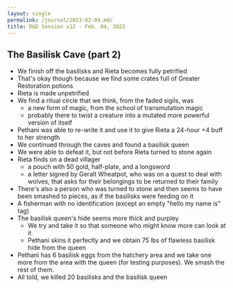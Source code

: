 ```yaml
---
layout: single
permalink: /journal/2023-02-04.md/
title: D&D Session x12 - Feb. 04, 2022
---
```


## The Basilisk Cave (part 2)

- We finish off the basilisks and Rieta becomes fully petrified
- That's okay though because we find some crates full of Greater Restoration potions
- Rieta is made unpetrified
- We find a ritual circle that we think, from the faded sigils, was
    - a new form of magic, from the school of transmutation magic
    - probably there to twist a creature into a mutated more powerful version of itself
- Pethani was able to re-write it and use it to give Rieta a 24-hour +4 buff to her strength
- We continued through the caves and found a basilisk queen
- We were able to defeat it, but not before Rieta turned to stone again
- Rieta finds on a dead villager
    - a pouch with 50 gold, half-plate, and a longsword
    - a letter signed by Geralt Wheatpot, who was on a quest to deal with wolves, that asks for their belongings to be returned to their family
- There's also a person who was turned to stone and then seems to have been smashed to pieces, as if the basilisks were feeding on it
- A fisherman with no identification (except an empty "hello my name is" tag)
- The basilisk queen's hide seems more thick and purpley
    - We try and take it so that someone who might know more can look at it
    - Pethani skins it perfectly and we obtain 75 lbs of flawless basilisk hide from the queen
- Pethani has 6 basilisk eggs from the hatchery area and we take one more from the area with the queen (for testing purposes). We smash the rest of them.
- All told, we killed 20 basilisks and the basilisk queen